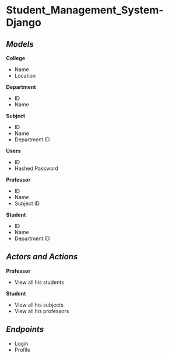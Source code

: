 # Student_Management_System-Django



## *Models*


**College**

 - Name
 - Location



**Department**

 - ID
 - Name



**Subject**

 - ID
 - Name
 - Department ID



**Users**

 - ID
 - Hashed Password



**Professor**

 - ID
 - Name
 - Subject ID



**Student**

 - ID
 - Name
 - Department ID




## *Actors and Actions*


**Professor**

 - View all his students



**Student**

 - View all his subjects
 - View all his professors



## *Endpoints*


 - Login
 - Profile
